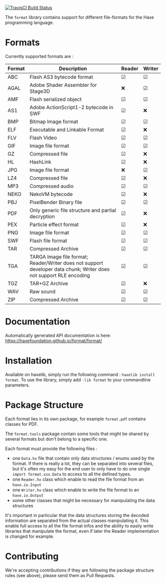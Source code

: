 [![TravisCI Build Status](https://travis-ci.org/HaxeFoundation/format.svg?branch=master)](https://travis-ci.org/HaxeFoundation/format)

The `format` library contains support for different file-formats for the Haxe programming language.

Formats
=======

Currently supported formats are :


| Format | Description | Reader | Writer |
|---|---|---|---|
| ABC | Flash AS3 bytecode format | ☑ | ☑ |
| AGAL | Adobe Shader Assembler for Stage3D | ❌ | ☑ |
| AMF | Flash serialized object | ☑ | ☑ |
| AS1 | Adobe ActionScript1-2 bytecode in SWF | ☑ | ❌ |
| BMP | Bitmap Image format | ☑ | ☑ |
| ELF | Executable and Linkable Format | ☑ | ❌ |
| FLV | Flash Video | ☑ | ☑ |
| GIF | Image file format | ☑ | ☑ |
| GZ | Compressed file | ☑ | ❌ |
| HL | HashLink | ☑ | ❌ |
| JPG | Image file format | ❌ | ☑ |
| LZ4 | Compressed file | ☑ | ❌ |
| MP3 | Compressed audio | ☑ | ☑ |
| NEKO | NekoVM bytecode | ☑ | ❌ |
| PBJ | PixelBender Binary file | ☑ | ☑ |
| PDF | Only generic file structure and partial decryption | ☑ | ❌ |
| PEX | Particle effect format | ☑ | ❌ |
| PNG | Image file format | ☑ | ☑ |
| SWF | Flash file format | ☑ | ☑ |
| TAR | Compressed Archive | ☑ | ☑ |
| TGA | TARGA Image file format; Reader/Writer does not support developer data chunk; Writer does not support RLE encoding | ☑ | ☑ |
| TGZ | TAR+GZ Archive | ☑ | ❌ |
| WAV | Raw sound | ☑ | ☑ |
| ZIP | Compressed Archive | ☑ | ☑ |

Documentation
=============

Automatically generated API documentation is here: https://haxefoundation.github.io/format/format/

Installation
============

Available on haxelib, simply run the following command : `haxelib install format`. To use the library, simply add `-lib format` to your commandline parameters.

Package Structure
=================

Each format lies in its own package, for example `format.pdf` contains classes for PDF.

The `format.tools` package contain some tools that might be shared by several formats but don't belong to a specific one.

Each format must provide the following files :
  * one `Data.hx` file that contain only data structures / enums used by the format. If there is really a lot, they can be separated into several files, but it's often my easy for the end user to only have to do one single `import format.xxx.Data` to access to all the defined types.
  * one `Reader.hx` class which enable to read the file format from an `haxe.io.Input`
  * one `Writer.hx` class which enable to write the file format to an `haxe.io.Output`
  * some other classes that might be necessary for manipulating the data structures

It's important in particular that the data structures storing the decoded information are separated from the actual classes manipulating it. This enable full access to all the file format infos and the ability to easily write libraries that manipulate the format, even if later the Reader implementation is changed for example.

Contributing
============

We're accepting contributions if they are following the package structure rules (see above), please send them as Pull Requests.

